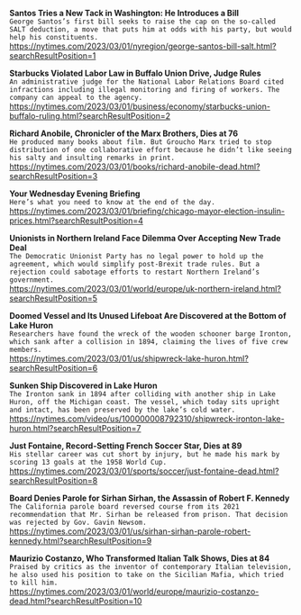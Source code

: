 **Santos Tries a New Tack in Washington: He Introduces a Bill**\
`George Santos’s first bill seeks to raise the cap on the so-called SALT deduction, a move that puts him at odds with his party, but would help his constituents.`\
https://nytimes.com/2023/03/01/nyregion/george-santos-bill-salt.html?searchResultPosition=1

**Starbucks Violated Labor Law in Buffalo Union Drive, Judge Rules**\
`An administrative judge for the National Labor Relations Board cited infractions including illegal monitoring and firing of workers. The company can appeal to the agency.`\
https://nytimes.com/2023/03/01/business/economy/starbucks-union-buffalo-ruling.html?searchResultPosition=2

**Richard Anobile, Chronicler of the Marx Brothers, Dies at 76**\
`He produced many books about film. But Groucho Marx tried to stop distribution of one collaborative effort because he didn’t like seeing his salty and insulting remarks in print.`\
https://nytimes.com/2023/03/01/books/richard-anobile-dead.html?searchResultPosition=3

**Your Wednesday Evening Briefing**\
`Here’s what you need to know at the end of the day.`\
https://nytimes.com/2023/03/01/briefing/chicago-mayor-election-insulin-prices.html?searchResultPosition=4

**Unionists in Northern Ireland Face Dilemma Over Accepting New Trade Deal**\
`The Democratic Unionist Party has no legal power to hold up the agreement, which would simplify post-Brexit trade rules. But a rejection could sabotage efforts to restart Northern Ireland’s government.`\
https://nytimes.com/2023/03/01/world/europe/uk-northern-ireland.html?searchResultPosition=5

**Doomed Vessel and Its Unused Lifeboat Are Discovered at the Bottom of Lake Huron**\
`Researchers have found the wreck of the wooden schooner barge Ironton, which sank after a collision in 1894, claiming the lives of five crew members.`\
https://nytimes.com/2023/03/01/us/shipwreck-lake-huron.html?searchResultPosition=6

**Sunken Ship Discovered in Lake Huron**\
`The Ironton sank in 1894 after colliding with another ship in Lake Huron, off the Michigan coast. The vessel, which today sits upright and intact, has been preserved by the lake’s cold water.`\
https://nytimes.com/video/us/100000008792310/shipwreck-ironton-lake-huron.html?searchResultPosition=7

**Just Fontaine, Record-Setting French Soccer Star, Dies at 89**\
`His stellar career was cut short by injury, but he made his mark by scoring 13 goals at the 1958 World Cup.`\
https://nytimes.com/2023/03/01/sports/soccer/just-fontaine-dead.html?searchResultPosition=8

**Board Denies Parole for Sirhan Sirhan, the Assassin of Robert F. Kennedy**\
`The California parole board reversed course from its 2021 recommendation that Mr. Sirhan be released from prison. That decision was rejected by Gov. Gavin Newsom.`\
https://nytimes.com/2023/03/01/us/sirhan-sirhan-parole-robert-kennedy.html?searchResultPosition=9

**Maurizio Costanzo, Who Transformed Italian Talk Shows, Dies at 84**\
`Praised by critics as the inventor of contemporary Italian television, he also used his position to take on the Sicilian Mafia, which tried to kill him.`\
https://nytimes.com/2023/03/01/world/europe/maurizio-costanzo-dead.html?searchResultPosition=10

